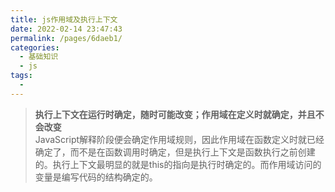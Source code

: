 ```yaml
---
title: js作用域及执行上下文
date: 2022-02-14 23:47:43
permalink: /pages/6daeb1/
categories:
  - 基础知识
  - js
tags:
  - 
---
```


> **执行上下文在运行时确定，随时可能改变；作用域在定义时就确定，并且不会改变**  
JavaScript解释阶段便会确定作用域规则，因此作用域在函数定义时就已经确定了，而不是在函数调用时确定，但是执行上下文是函数执行之前创建的。执行上下文最明显的就是this的指向是执行时确定的。而作用域访问的变量是编写代码的结构确定的。